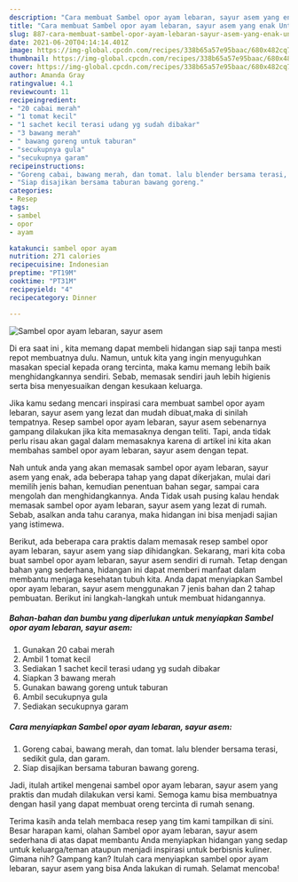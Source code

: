 ```yaml
---
description: "Cara membuat Sambel opor ayam lebaran, sayur asem yang enak Untuk Jualan"
title: "Cara membuat Sambel opor ayam lebaran, sayur asem yang enak Untuk Jualan"
slug: 887-cara-membuat-sambel-opor-ayam-lebaran-sayur-asem-yang-enak-untuk-jualan
date: 2021-06-20T04:14:14.401Z
image: https://img-global.cpcdn.com/recipes/338b65a57e95baac/680x482cq70/sambel-opor-ayam-lebaran-sayur-asem-foto-resep-utama.jpg
thumbnail: https://img-global.cpcdn.com/recipes/338b65a57e95baac/680x482cq70/sambel-opor-ayam-lebaran-sayur-asem-foto-resep-utama.jpg
cover: https://img-global.cpcdn.com/recipes/338b65a57e95baac/680x482cq70/sambel-opor-ayam-lebaran-sayur-asem-foto-resep-utama.jpg
author: Amanda Gray
ratingvalue: 4.1
reviewcount: 11
recipeingredient:
- "20 cabai merah"
- "1 tomat kecil"
- "1 sachet kecil terasi udang yg sudah dibakar"
- "3 bawang merah"
- " bawang goreng untuk taburan"
- "secukupnya gula"
- "secukupnya garam"
recipeinstructions:
- "Goreng cabai, bawang merah, dan tomat. lalu blender bersama terasi, sedikit gula, dan garam."
- "Siap disajikan bersama taburan bawang goreng."
categories:
- Resep
tags:
- sambel
- opor
- ayam

katakunci: sambel opor ayam 
nutrition: 271 calories
recipecuisine: Indonesian
preptime: "PT19M"
cooktime: "PT31M"
recipeyield: "4"
recipecategory: Dinner

---
```



![Sambel opor ayam lebaran, sayur asem](https://img-global.cpcdn.com/recipes/338b65a57e95baac/680x482cq70/sambel-opor-ayam-lebaran-sayur-asem-foto-resep-utama.jpg)

Di era  saat ini , kita memang dapat membeli hidangan siap saji tanpa mesti repot membuatnya dulu. Namun, untuk kita yang ingin menyuguhkan masakan special kepada orang tercinta, maka kamu memang lebih baik menghidangkannya sendiri. Sebab, memasak sendiri jauh lebih higienis serta bisa menyesuaikan dengan kesukaan keluarga.

Jika kamu sedang mencari inspirasi cara membuat sambel opor ayam lebaran, sayur asem yang lezat dan mudah dibuat,maka di sinilah tempatnya. Resep sambel opor ayam lebaran, sayur asem  sebenarnya gampang dilakukan jika kita memasaknya dengan teliti. Tapi, anda tidak perlu risau akan gagal dalam memasaknya 
karena di artikel ini kita akan membahas sambel opor ayam lebaran, sayur asem dengan tepat.  



Nah untuk anda yang akan memasak sambel opor ayam lebaran, sayur asem yang enak, ada beberapa tahap yang dapat dikerjakan, mulai dari memilih jenis bahan, kemudian penentuan bahan segar, sampai cara mengolah dan menghidangkannya. Anda Tidak usah pusing kalau hendak memasak sambel opor ayam lebaran, sayur asem yang lezat di rumah. Sebab, asalkan anda  tahu caranya, maka hidangan ini bisa menjadi sajian yang istimewa.

Berikut, ada beberapa cara praktis  dalam memasak resep sambel opor ayam lebaran, sayur asem yang siap dihidangkan. Sekarang, mari kita coba buat sambel opor ayam lebaran, sayur asem sendiri di rumah. Tetap dengan bahan yang sederhana, hidangan ini dapat memberi manfaat dalam membantu menjaga kesehatan tubuh kita. Anda dapat menyiapkan Sambel opor ayam lebaran, sayur asem menggunakan 7 jenis bahan dan 2 tahap pembuatan. Berikut ini langkah-langkah untuk membuat hidangannya.

<!--inarticleads1-->

##### Bahan-bahan dan bumbu yang diperlukan untuk menyiapkan Sambel opor ayam lebaran, sayur asem:

1. Gunakan 20 cabai merah
1. Ambil 1 tomat kecil
1. Sediakan 1 sachet kecil terasi udang yg sudah dibakar
1. Siapkan 3 bawang merah
1. Gunakan  bawang goreng untuk taburan
1. Ambil secukupnya gula
1. Sediakan secukupnya garam




<!--inarticleads2-->

##### Cara menyiapkan Sambel opor ayam lebaran, sayur asem:

1. Goreng cabai, bawang merah, dan tomat. lalu blender bersama terasi, sedikit gula, dan garam.
1. Siap disajikan bersama taburan bawang goreng.




Jadi, itulah artikel mengenai  sambel opor ayam lebaran, sayur asem  yang praktis dan mudah dilakukan versi kami. Semoga kamu bisa membuatnya dengan hasil yang dapat membuat oreng tercinta di rumah senang. 

Terima kasih anda telah membaca resep yang tim kami tampilkan di sini. Besar harapan kami, olahan  Sambel opor ayam lebaran, sayur asem sederhana di atas dapat membantu Anda menyiapkan hidangan yang sedap untuk keluarga/teman ataupun menjadi inspirasi untuk berbisnis kuliner. Gimana nih? Gampang kan? Itulah cara menyiapkan sambel opor ayam lebaran, sayur asem yang bisa Anda lakukan di rumah. Selamat mencoba!

